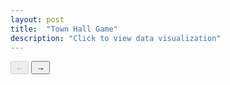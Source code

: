 ```yaml
---
layout: post
title:  "Town Hall Game"
description: "Click to view data visualization"
---
```

<main id="map" class="map"></main>
<aside class="legend__wrapper">
  <span class="legend__title"></span>
  <span class="legend__entry"></span>
  <p class="questions__controls">
    <button class="questions__controls--back" disabled>&#8592;</button>
    <button class="questions__controls--forward">&#8594;</button>
  </p>
</aside>

<link
rel="stylesheet"
href="https://api.mapbox.com/mapbox-gl-js/plugins/mapbox-gl-draw/v1.0.9/mapbox-gl-draw.css"
type="text/css"
/><script src="https://api.mapbox.com/mapbox-gl-js/plugins/mapbox-gl-draw/v1.0.9/mapbox-gl-draw.js"></script>
<script src="{{'assets/javascripts/town-halls-map.js' | absolute_url }}" type="module"></script>
<script src="https://npmcdn.com/@turf/turf@5.1.6/turf.min.js"></script>